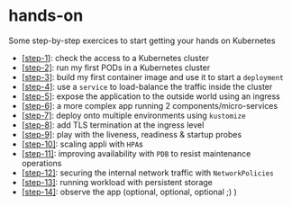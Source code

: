 # hands-on

Some step-by-step exercices to start getting your hands on Kubernetes

- [[step-1]](step-1/): check the access to a Kubernetes cluster
- [[step-2]](step-2/): run my first PODs in a Kubernetes cluster
- [[step-3]](step-3/): build my first container image and use it to start a `deployment`
- [[step-4]](step-4/): use a `service` to load-balance the traffic inside the cluster
- [[step-5]](step-5/): expose the application to the outside world using an ingress
- [[step-6]](step-6/): a more complex app running 2 components/micro-services
- [[step-7]](step-7/): deploy onto multiple environments using `kustomize`
- [[step-8]](step-8/): add TLS termination at the ingress level
- [[step-9]](step-9/): play with the liveness, readiness & startup probes
- [[step-10]](step-10/): scaling appli with `HPA`s
- [[step-11]](step-11/): improving availability with `PDB` to resist maintenance operations
- [[step-12]](step-12/): securing the internal network traffic with `NetworkPolicies`
- [[step-13]](step-13/): running workload with persistent storage
- [[step-14]](step-14/): observe the app (optional, optional, optional ;) )
